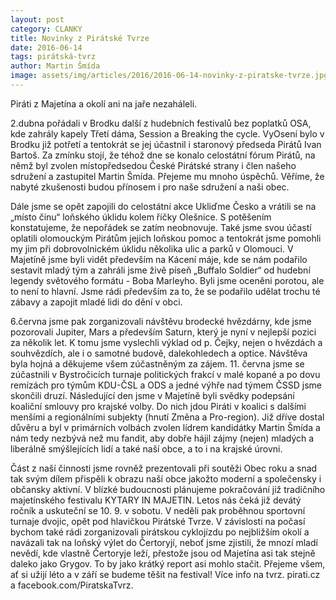 ```yaml
---
layout: post
category: CLANKY
title: Novinky z Pirátské Tvrze
date: 2016-06-14
tags: pirátská-tvrz
author: Martin Šmída
image: assets/img/articles/2016/2016-06-14-novinky-z-piratske-tvrze.jpg   #751x422 pixelu
---
```

Piráti z Majetína a okolí ani na jaře nezaháleli.

2.dubna pořádali v Brodku další z hudebních festivalů bez poplatků OSA, kde zahrály kapely Třetí dáma, Session a Breaking the cycle. VyOsení bylo v Brodku již potřetí a tentokrát se jej účastnil i staronový předseda Pirátů Ivan Bartoš. Za zmínku stojí, že téhož dne se konalo celostátní fórum Pirátů, na němž byl zvolen místopředsedou České Pirátské strany i člen našeho sdružení a zastupitel Martin Šmída. Přejeme mu mnoho úspěchů. Věříme, že nabyté zkušenosti budou přínosem i pro naše sdružení a naši obec.

Dále jsme se opět zapojili do celostátní akce Ukliďme Česko a vrátili se na „místo činu“ loňského úklidu kolem říčky Olešnice. S potěšením konstatujeme, že nepořádek se zatím neobnovuje. Také jsme svou účastí oplatili olomouckým Pirátům jejich loňskou pomoc a tentokrát jsme pomohli my jim při dobrovolnickém úklidu několika ulic a parků v Olomouci. V Majetíně jsme byli vidět především na Kácení máje, kde se nám podařilo sestavit mladý tým a zahráli jsme živě píseň „Buffalo Soldier“ od hudební legendy světového formátu - Boba Marleyho. Byli jsme oceněni porotou, ale to není to hlavní. Jsme rádi především za to, že se podařilo udělat trochu té zábavy a zapojit mladé lidi do dění v obci.

6.června jsme pak zorganizovali návštěvu brodecké hvězdárny, kde jsme pozorovali Jupiter, Mars a především Saturn, který je nyní v nejlepší pozici za několik let. K tomu jsme vyslechli výklad od p. Čejky, nejen o hvězdách a souhvězdích, ale i o samotné budově, dalekohledech a optice. Návštěva byla hojná a děkujeme všem zúčastněným za zájem. 11. června jsme se zúčastnili v Bystročicích turnaje politických frakcí v malé kopané a po dovu remízách pro týmům KDU-ČSL a ODS a jedné výhře nad týmem ČSSD jsme skončili druzí. Následující den jsme v Majetíně byli svědky podepsání koaliční smlouvy pro krajské volby. Do nich jdou Piráti v koalici s dalšími menšími a regionálními subjekty (hnutí Změna a Pro-region). Již dříve dostal důvěru a byl v primárních volbách zvolen lídrem kandidátky Martin Šmída a nám tedy nezbývá než mu fandit, aby dobře hájil zájmy (nejen) mladých a liberálně smýšlejících lidí a také naší obce, a to i na krajské úrovni.

Část z naší činnosti jsme rovněž prezentovali při soutěži Obec roku a snad tak svým dílem přispěli k obrazu naší obce jakožto moderní a společensky i občansky aktivní. V blízké budoucnosti plánujeme pokračování již tradičního majetínského festivalu KYTARY IN MAJETIN. Letos nás čeká již devátý ročník a uskuteční se 10. 9. v sobotu. V neděli pak proběhnou sportovní turnaje dvojic, opět pod hlavičkou Pirátské Tvrze. V závislosti na počasí bychom také rádi zorganizovali pirátskou cyklojízdu po nejbližším okolí a navázali tak na loňský výlet do Čertoryjí, neboť jsme zjistili, že mnozí mladí nevědí, kde vlastně Čertoryje leží, přestože jsou od Majetína asi tak stejně daleko jako Grygov. To by jako krátký report asi mohlo stačit. Přejeme všem, ať si užijí léto a v září se budeme těšit na festival! Více info na tvrz. pirati.cz a facebook.com/PiratskaTvrz. 
